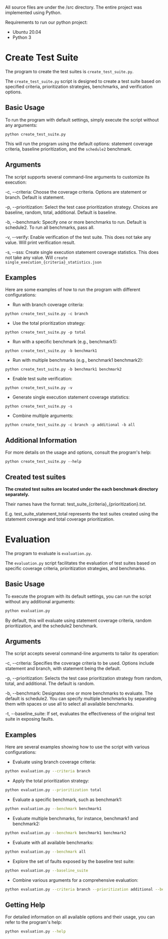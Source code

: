 All source files are under the /src directory. The entire project was implemented using Python.

Requirements to run our python project:

- Ubuntu 20.04
- Python 3

# Create Test Suite
The program to create the test suites is `create_test_suite.py`.

The `create_test_suite.py` script is designed to create a test suite based on specified criteria, prioritization strategies, benchmarks, and verification options.

## Basic Usage
To run the program with default settings, simply execute the script without any arguments:

```shell
python create_test_suite.py 
```
This will run the program using the default options: statement coverage criteria, baseline prioritization, and the `schedule2` benchmark.

## Arguments
The script supports several command-line arguments to customize its execution:

-c, --criteria: Choose the coverage criteria. Options are statement or branch. Default is statement.

-p, --prioritization: Select the test case prioritization strategy. Choices are baseline, random, total, additional. Default is baseline.

-b, --benchmark: Specify one or more benchmarks to run. Default is schedule2. To run all benchmarks, pass all.

-v, --verify: Enable verification of the test suite. This does not take any value. Will print verification result.

-s, --sss: Create single execution statement coverage statistics. This does not take any value. Will `create single_execution_{criteria}_statistics.json`

## Examples
Here are some examples of how to run the program with different configurations:

- Run with branch coverage criteria:
```shell
python create_test_suite.py -c branch
```

- Use the total prioritization strategy:
```shell
python create_test_suite.py -p total
```

- Run with a specific benchmark (e.g., benchmark1):
```shell
python create_test_suite.py -b benchmark1
```

- Run with multiple benchmarks (e.g., benchmark1 benchmark2):
```shell
python create_test_suite.py -b benchmark1 benchmark2
```
- Enable test suite verification:
```shell
python create_test_suite.py -v
```

- Generate single execution statement coverage statistics:
```shell
python create_test_suite.py -s
```

- Combine multiple arguments:
```shell
python create_test_suite.py -c branch -p additional -b all
```

## Additional Information
For more details on the usage and options, consult the program's help:
```shell
python create_test_suite.py --help
```

## Created test suites
**The created test suites are located under the each benchmark directory separately.**

Their names have the format: test_suite_{criteria}_{prioritization}.txt.

E.g. test_suite_statement_total represents the test suites created using the statement coverage and total coverage prioritization.

# Evaluation

The program to evaluate is `evaluation.py`.

The `evaluation.py` script facilitates the evaluation of test suites based on specific coverage criteria, prioritization strategies, and benchmarks.


## Basic Usage

To execute the program with its default settings, you can run the script without any additional arguments:

```bash
python evaluation.py
```
By default, this will evaluate using statement coverage criteria, random prioritization, and the schedule2 benchmark.

## Arguments
The script accepts several command-line arguments to tailor its operation:

-c, --criteria: Specifies the coverage criteria to be used. Options include statement and branch, with statement being the default.

-p, --prioritization: Selects the test case prioritization strategy from random, total, and additional. The default is random.

-b, --benchmark: Designates one or more benchmarks to evaluate. The default is schedule2. You can specify multiple benchmarks by separating them with spaces or use all to select all available benchmarks.

-t, --baseline_suite: If set, evaluates the effectiveness of the original test suite in exposing faults.

## Examples
Here are several examples showing how to use the script with various configurations:

- Evaluate using branch coverage criteria:
```bash
python evaluation.py --criteria branch
```
- Apply the total prioritization strategy:
```bash
python evaluation.py --prioritization total
```
- Evaluate a specific benchmark, such as benchmark1:
```bash
python evaluation.py --benchmark benchmark1
```
- Evaluate multiple benchmarks, for instance, benchmark1 and benchmark2:
```bash
python evaluation.py --benchmark benchmark1 benchmark2
```
- Evaluate with all available benchmarks:
```bash
python evaluation.py --benchmark all
```
- Explore the set of faults exposed by the baseline test suite:
```bash
python evaluation.py --baseline_suite
```
- Combine various arguments for a comprehensive evaluation:
```bash
python evaluation.py --criteria branch --prioritization additional --benchmark benchmark1 benchmark2 --baseline_suite
```

## Getting Help
For detailed information on all available options and their usage, you can refer to the program's help:
```bash
python evaluation.py --help
```